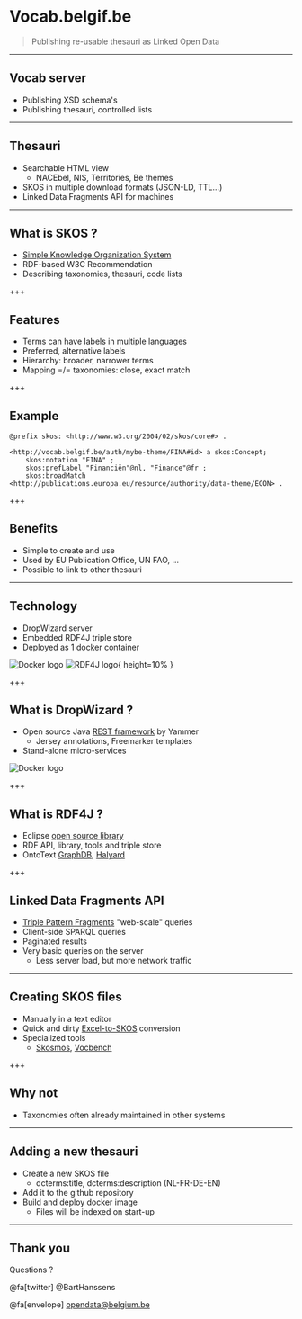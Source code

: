 # Vocab.belgif.be


> Publishing re-usable thesauri as Linked Open Data

---

## Vocab server

- Publishing XSD schema's
- Publishing thesauri, controlled lists

---

## Thesauri

- Searchable HTML view
  - NACEbel, NIS, Territories, Be themes
- SKOS in multiple download formats (JSON-LD, TTL...)
- Linked Data Fragments API for machines

---
## What is SKOS ?

- [Simple Knowledge Organization System](https://www.w3.org/2004/02/skos/)
- RDF-based W3C Recommendation
- Describing taxonomies, thesauri, code lists

+++

## Features

- Terms can have labels in multiple languages
- Preferred, alternative labels
- Hierarchy: broader, narrower terms
- Mapping =/= taxonomies: close, exact match

+++

## Example

```
@prefix skos: <http://www.w3.org/2004/02/skos/core#> .

<http://vocab.belgif.be/auth/mybe-theme/FINA#id> a skos:Concept;
    skos:notation "FINA" ;
    skos:prefLabel "Financiën"@nl, "Finance"@fr ;
    skos:broadMatch <http://publications.europa.eu/resource/authority/data-theme/ECON> .

```

+++

## Benefits

- Simple to create and use
- Used by EU Publication Office, UN FAO, ...
- Possible to link to other thesauri

---

## Technology

- DropWizard server
- Embedded RDF4J triple store
- Deployed as 1 docker container

![Docker logo](https://www.docker.com/sites/default/files/vertical.png?height=10%&classes=shadow)
![RDF4J logo](http://rdf4j.org/wp-content/uploads/2016/04/rdf4j-logo-orange-114.png){ height=10% }

+++

## What is DropWizard ?

- Open source Java [REST framework](http://www.dropwizard.io) by Yammer
  - Jersey annotations, Freemarker templates
- Stand-alone micro-services

![Docker logo](https://www.docker.com/sites/default/files/vertical.png)

+++

## What is RDF4J ?

- Eclipse [open source library](http://rdf4j.org/)
- RDF API, library, tools and triple store
- OntoText [GraphDB](https://ontotext.com/products/graphdb/), 
[Halyard](https://github.com/Merck/Halyard)

+++

## Linked Data Fragments API

- [Triple Pattern Fragments](http://linkeddatafragments.org/) "web-scale" queries
- Client-side SPARQL queries
- Paginated results
- Very basic queries on the server
  - Less server load, but more network traffic

---

## Creating SKOS files

- Manually in a text editor
- Quick and dirty [Excel-to-SKOS](https://github.com/Fedict/lod-skosifier) conversion
- Specialized tools
  - [Skosmos](http://skosmos.org/), [Vocbench](http://vocbench.uniroma2.it/)

+++

## Why not

- Taxonomies often already maintained in other systems

---

## Adding a new thesauri

- Create a new SKOS file
  - dcterms:title, dcterms:description (NL-FR-DE-EN)
- Add it to the github repository
- Build and deploy docker image
  - Files will be indexed on start-up

---

## Thank you

Questions ? 

@fa[twitter] @BartHanssens

@fa[envelope] [opendata@belgium.be](mailto:opendata@belgium.be)